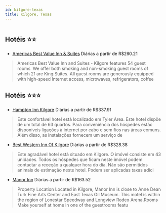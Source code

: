 ```yaml
---
id: kilgore-texas
title: Kilgore, Texas
---
```


<center><img src="http://photos.hotelbeds.com/giata/15/159844/159844a_hb_a_001.jpg" alt="" /></center>


## Hotéis ⭐️⭐️

-    [Americas Best Value Inn & Suites](https://www.hurb.com/aud/https://www.hurb.com/hoteis/kilgore/americas-best-value-inn-suites-JNP-JP262638?cmp=18055) Diárias a partir de R$260.21
   > Americas Best Value Inn and Suites - Kilgore features 54 guest rooms. We offer both smoking and non-smoking guest rooms of which 21 are King Suites. All guest rooms are generously equipped with high-speed Internet access, microwaves, refrigerators, coffee

## Hotéis ⭐️⭐️⭐️

-    [Hampton Inn Kilgore](https://www.hurb.com/aud/https://www.hurb.com/hoteis/kilgore/hampton-inn-kilgore-JNP-JP060313?cmp=18055) Diárias a partir de R$337.91
   > Este confortável hotel está localizado em Tyler Area. Este hotel dispõe de um total de 63 quartos. Para conveniência dos hóspedes estão disponíveis ligações à internet por cabo e sem fios nas áreas comuns. Além disso, as instalações fornecem um serviço de
-    [Best Western Inn Of Kilgore](https://www.hurb.com/aud/https://www.hurb.com/hoteis/kilgore/best-western-inn-of-kilgore-JNP-JP311781?cmp=18055) Diárias a partir de R$328.38
   > Este agradável hotel está situado em Kilgore. O imóvel consiste em 43 unidades. Todos os hóspedes que ficam neste imóvel podem contactar a receção a qualquer hora do dia. Não são permitidos animais de estimação neste hotel. Podem ser aplicadas taxas adici
-    [Manor Inn](https://www.hurb.com/aud/https://www.hurb.com/hoteis/kilgore/manor-inn-JNP-JP860765?cmp=18055) Diárias a partir de R$163.52
   > Property Location Located in Kilgore, Manor Inn is close to Anne Dean Turk Fine Arts Center and East Texas Oil Museum. This motel is within the region of Lonestar Speedway and Longview Rodeo Arena.Rooms Make yourself at home in one of the guestrooms featu
